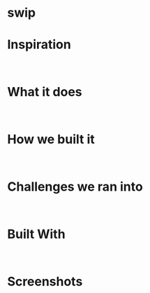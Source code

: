 # swip
<h1>Inspiration</h1>
<p></p>
<br />

<h1>What it does</h1>
<p></p>
<br />

<h1>How we built it</h1>
<p></p>
<br />

<h1>Challenges we ran into</h1>
<p></p>
<br />

<h1>Built With</h1>
<p></p>
<br />

<h1>Screenshots</h1>
